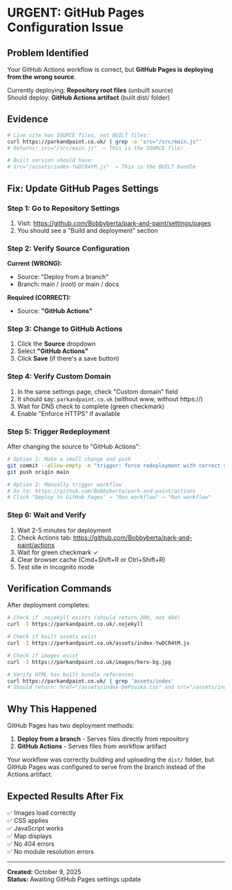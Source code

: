 # URGENT: GitHub Pages Configuration Issue

## Problem Identified

Your GitHub Actions workflow is correct, but **GitHub Pages is deploying from the wrong source**.

Currently deploying: **Repository root files** (unbuilt source)  
Should deploy: **GitHub Actions artifact** (built dist/ folder)

## Evidence

```bash
# Live site has SOURCE files, not BUILT files:
curl https://parkandpaint.co.uk/ | grep -o 'src="/src/main.js"'
# Returns: src="/src/main.js"  ← This is the SOURCE file!

# Built version should have:
# src="/assets/index-YwDCR4tM.js"  ← This is the BUILT bundle
```

## Fix: Update GitHub Pages Settings

### Step 1: Go to Repository Settings
1. Visit: https://github.com/Bobbyberta/park-and-paint/settings/pages
2. You should see a "Build and deployment" section

### Step 2: Verify Source Configuration
**Current (WRONG):**
- Source: "Deploy from a branch"
- Branch: main / (root) or main / docs

**Required (CORRECT):**
- Source: **"GitHub Actions"**

### Step 3: Change to GitHub Actions
1. Click the **Source** dropdown
2. Select **"GitHub Actions"**
3. Click **Save** (if there's a save button)

### Step 4: Verify Custom Domain
1. In the same settings page, check "Custom domain" field
2. It should say: `parkandpaint.co.uk` (without www, without https://)
3. Wait for DNS check to complete (green checkmark)
4. Enable "Enforce HTTPS" if available

### Step 5: Trigger Redeployment
After changing the source to "GitHub Actions":

```bash
# Option 1: Make a small change and push
git commit --allow-empty -m "trigger: force redeployment with correct source"
git push origin main

# Option 2: Manually trigger workflow
# Go to: https://github.com/Bobbyberta/park-and-paint/actions
# Click "Deploy to GitHub Pages" → "Run workflow" → "Run workflow"
```

### Step 6: Wait and Verify
1. Wait 2-5 minutes for deployment
2. Check Actions tab: https://github.com/Bobbyberta/park-and-paint/actions
3. Wait for green checkmark ✓
4. Clear browser cache (Cmd+Shift+R or Ctrl+Shift+R)
5. Test site in incognito mode

## Verification Commands

After deployment completes:

```bash
# Check if .nojekyll exists (should return 200, not 404)
curl -I https://parkandpaint.co.uk/.nojekyll

# Check if built assets exist
curl -I https://parkandpaint.co.uk/assets/index-YwDCR4tM.js

# Check if images exist  
curl -I https://parkandpaint.co.uk/images/hero-bg.jpg

# Verify HTML has built bundle references
curl https://parkandpaint.co.uk/ | grep 'assets/index'
# Should return: href="/assets/index-DePsuika.css" and src="/assets/index-YwDCR4tM.js"
```

## Why This Happened

GitHub Pages has two deployment methods:
1. **Deploy from a branch** - Serves files directly from repository
2. **GitHub Actions** - Serves files from workflow artifact

Your workflow was correctly building and uploading the `dist/` folder, but GitHub Pages was configured to serve from the branch instead of the Actions artifact.

## Expected Results After Fix

✅ Images load correctly  
✅ CSS applies  
✅ JavaScript works  
✅ Map displays  
✅ No 404 errors  
✅ No module resolution errors  

---

**Created:** October 9, 2025  
**Status:** Awaiting GitHub Pages settings update

